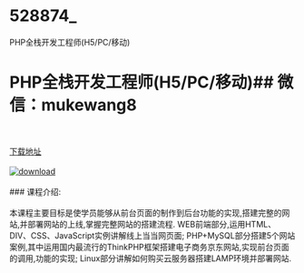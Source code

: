 # 528874_
PHP全栈开发工程师(H5/PC/移动)
# PHP全栈开发工程师(H5/PC/移动)## 微信：mukewang8
<br/></br>[下载地址](http://www.36tz.cn/article/528874 "下载地址")
<br/></br>[![download](http://36tz.cn/muke_img/2019_11_1-93-300x252.png "下载地址")](http://www.36tz.cn/article/528874 "下载地址")
<br/></br>### 课程介绍:<br/></br>本课程主要目标是使学员能够从前台页面的制作到后台功能的实现,搭建完整的网站,并部署网站的上线,掌握完整网站的搭建流程.
WEB前端部分,运用HTML、DIV、CSS、JavaScript实例讲解线上当当网页面;
PHP+MySQL部分搭建5个网站案例,其中运用国内最流行的ThinkPHP框架搭建电子商务京东网站,实现前台页面的调用,功能的实现;
Linux部分讲解如何购买云服务器搭建LAMP环境并部署网站.


 
